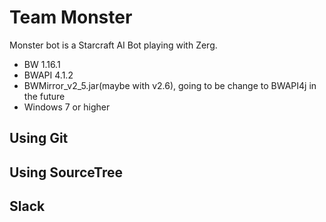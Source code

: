 # Team Monster

Monster bot is a Starcraft AI Bot playing with Zerg.

- BW 1.16.1
- BWAPI 4.1.2
- BWMirror_v2_5.jar(maybe with v2.6), going to be change to BWAPI4j in the future
- Windows 7 or higher

## Using Git


## Using SourceTree


## Slack



